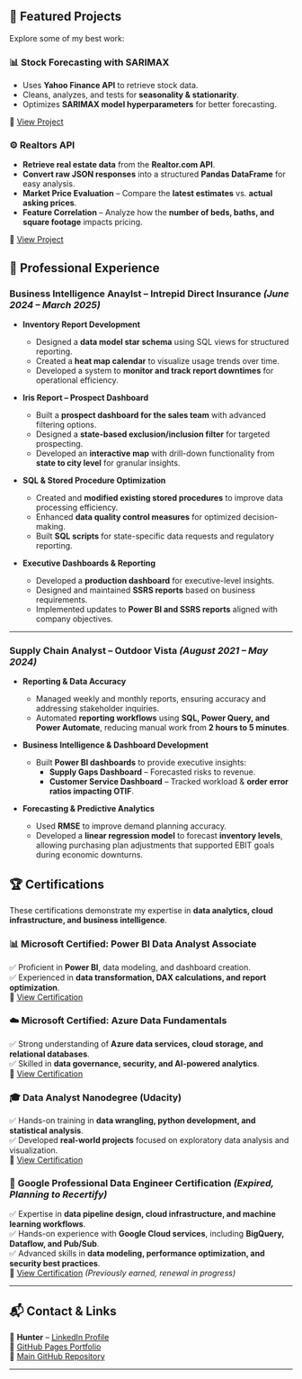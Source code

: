 

## **🌟 Featured Projects**
Explore some of my best work:

### **📊 Stock Forecasting with SARIMAX**
- Uses **Yahoo Finance API** to retrieve stock data.
- Cleans, analyzes, and tests for **seasonality & stationarity**.
- Optimizes **SARIMAX model hyperparameters** for better forecasting.
  
🔗 [View Project](https://github.com/Hbravence/AMZN_Forecasting/blob/main/AMZN_Forecasting.ipynb)

### **⚙️ Realtors API**  
- **Retrieve real estate data** from the **Realtor.com API**.  
- **Convert raw JSON responses** into a structured **Pandas DataFrame** for easy analysis.    
- **Market Price Evaluation** – Compare the **latest estimates** vs. **actual asking prices**.  
- **Feature Correlation** – Analyze how the **number of beds, baths, and square footage** impacts pricing.  
 
🔗 [View Project](https://github.com/Hbravence/Realtors_api_anaylsis/blob/main/Realtor_Data_Scrape.ipynb)


## 💼 Professional Experience  

### **Business Intelligence Anaylst – Intrepid Direct Insurance** _(June 2024 – March 2025)_  
- **Inventory Report Development**  
  - Designed a **data model star schema** using SQL views for structured reporting.  
  - Created a **heat map calendar** to visualize usage trends over time.  
  - Developed a system to **monitor and track report downtimes** for operational efficiency.  

- **Iris Report – Prospect Dashboard**  
  - Built a **prospect dashboard for the sales team** with advanced filtering options.  
  - Designed a **state-based exclusion/inclusion filter** for targeted prospecting.  
  - Developed an **interactive map** with drill-down functionality from **state to city level** for granular insights.  

- **SQL & Stored Procedure Optimization**  
  - Created and **modified existing stored procedures** to improve data processing efficiency.  
  - Enhanced **data quality control measures** for optimized decision-making.  
  - Built **SQL scripts** for state-specific data requests and regulatory reporting.  

- **Executive Dashboards & Reporting**  
  - Developed a **production dashboard** for executive-level insights.  
  - Designed and maintained **SSRS reports** based on business requirements.  
  - Implemented updates to **Power BI and SSRS reports** aligned with company objectives.  

---


### **Supply Chain Analyst – Outdoor Vista** _(August 2021 – May 2024)_  
- **Reporting & Data Accuracy**  
  - Managed weekly and monthly reports, ensuring accuracy and addressing stakeholder inquiries.  
  - Automated **reporting workflows** using **SQL, Power Query, and Power Automate**, reducing manual work from **2 hours to 5 minutes**.  

- **Business Intelligence & Dashboard Development**  
  - Built **Power BI dashboards** to provide executive insights:  
    - **Supply Gaps Dashboard** – Forecasted risks to revenue.  
    - **Customer Service Dashboard** – Tracked workload & **order error ratios impacting OTIF**.  

- **Forecasting & Predictive Analytics**  
  - Used **RMSE** to improve demand planning accuracy.  
  - Developed a **linear regression model** to forecast **inventory levels**, allowing purchasing plan adjustments that supported EBIT goals during economic downturns.  


## 🏆 Certifications  

These certifications demonstrate my expertise in **data analytics, cloud infrastructure, and business intelligence**.

### 📊 **Microsoft Certified: Power BI Data Analyst Associate**  
✅ Proficient in **Power BI**, data modeling, and dashboard creation.  
✅ Experienced in **data transformation, DAX calculations, and report optimization**.  
🔗 [View Certification](https://learn.microsoft.com/api/credentials/share/en-us/Hunter-4438/119EEC522867D2F6?sharingId=814368B9FE402D82)  

### ☁️ **Microsoft Certified: Azure Data Fundamentals**  
✅ Strong understanding of **Azure data services, cloud storage, and relational databases**.  
✅ Skilled in **data governance, security, and AI-powered analytics**.  
🔗 [View Certification](https://learn.microsoft.com/api/credentials/share/en-us/Hunter-4438/10D8D2BE128E740?sharingId=814368B9FE402D82)  

### 🎓 **Data Analyst Nanodegree (Udacity)**  
✅ Hands-on training in **data wrangling, python development, and statistical analysis**.  
✅ Developed **real-world projects** focused on exploratory data analysis and visualization.  
🔗 [View Certification](https://www.udacity.com/certificate/e/ad57b69a-87f9-11ea-946c-0b56a632aecd)  

### 🔧 **Google Professional Data Engineer Certification** _(Expired, Planning to Recertify)_  
✅ Expertise in **data pipeline design, cloud infrastructure, and machine learning workflows**.  
✅ Hands-on experience with **Google Cloud services**, including **BigQuery, Dataflow, and Pub/Sub**.  
✅ Advanced skills in **data modeling, performance optimization, and security best practices**.  
🔗 [View Certification](https://www.credly.com/badges/6b3153dd-eea2-4aa5-a91f-69177d41f508) _(Previously earned, renewal in progress)_  


---



## **📬 Contact & Links**
📧 **Hunter** – [LinkedIn Profile](https://linkedin.com/in/your-profile)  
🔗 [GitHub Pages Portfolio](https://your-github-pages-link)  
🔗 [Main GitHub Repository](https://github.com/your-username)  

---




